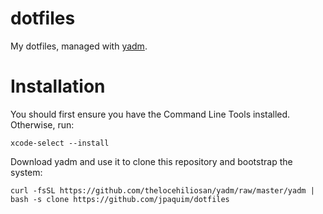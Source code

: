 # dotfiles

My dotfiles, managed with [yadm](https://yadm.io/).

# Installation

You should first ensure you have the Command Line Tools installed. Otherwise, run:
```
xcode-select --install
```

Download yadm and use it to clone this repository and bootstrap the system:
```
curl -fsSL https://github.com/thelocehiliosan/yadm/raw/master/yadm | bash -s clone https://github.com/jpaquim/dotfiles
```
